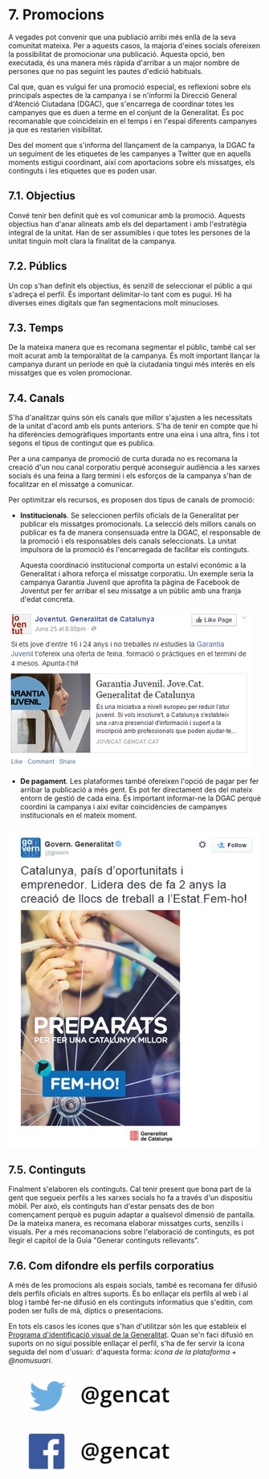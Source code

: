 # 7. Promocions

A vegades pot convenir que una publiació arribi més enllà de la seva comunitat mateixa. Per a aquests casos, la majoria d'eines socials ofereixen la possibilitat de promocionar una publicació. Aquesta opció, ben executada, és una manera més ràpida d'arribar a un major nombre de persones que no pas seguint les pautes d'edició habituals.

Cal que, quan es vulgui fer una promoció especial, es reflexioni sobre els principals aspectes de la campanya i se n'informi la Direcció General d'Atenció Ciutadana (DGAC), que s'encarrega de coordinar totes les campanyes que es duen a terme en el conjunt de la Generalitat. És poc recomanable que coincideixin en el temps i en l'espai diferents campanyes ja que es restarien visibilitat.

Des del moment que s'informa del llançament de la campanya, la DGAC fa un seguiment de les etiquetes de les campanyes a Twitter que en aquells moments estigui coordinant, així com aportacions sobre els missatges, els continguts i les etiquetes que es poden usar.

## 7.1. Objectius

Convé tenir ben definit què es vol comunicar amb la promoció. Aquests objectius han d'anar alineats amb els del departament i amb l'estratègia integral de la unitat. Han de ser assumibles i que totes les persones de la unitat tinguin molt clara la finalitat de la campanya.

## 7.2. Públics

Un cop s'han definit els objectius, és senzill de seleccionar el públic a qui s'adreça el perfil. És important delimitar-lo tant com es pugui. Hi ha diverses eines digitals que fan segmentacions molt minucioses.

## 7.3. Temps

De la mateixa manera que es recomana segmentar el públic, també cal ser molt acurat amb la temporalitat de la campanya. És molt important llançar la campanya durant un període en què la ciutadania tingui més interès en els missatges que es volen promocionar.

## 7.4. Canals

S'ha d'analitzar quins són els canals que millor s'ajusten a les necessitats de la unitat d'acord amb els punts anteriors. S'ha de tenir en compte que hi ha diferències demogràfiques importants entre una eina i una altra, fins i tot segons el tipus de contingut que es publica.

Per a una campanya de promoció de curta durada no es recomana la creació d'un nou canal corporatiu perquè aconseguir audiència a les xarxes socials és una feina a llarg termini i els esforços de la campanya s'han de focalitzar en el missatge a comunicar.

Per optimitzar els recursos, es proposen dos tipus de canals de promoció:

- **Institucionals**. Se seleccionen perfils oficials de la Generalitat per publicar els missatges promocionals. La selecció dels millors canals on publicar es fa de manera consensuada entre la DGAC, el responsable de la promoció i els responsables dels canals seleccionats. La unitat impulsora de la promoció és l'encarregada de facilitar els continguts.

	Aquesta coordinació institucional comporta un estalvi econòmic a la Generalitat i alhora reforça el missatge corporatiu. Un exemple seria la campanya Garantia Juvenil que aprofita la pàgina de Facebook de Joventut per fer arribar el seu missatge a un públic amb una franja d'edat concreta.

![ Institucionals](/assets/img/7_1_institucional.png)

- **De pagament**. Les plataformes també ofereixen l'opció de pagar per fer arribar la publicació a més gent. Es pot fer directament des del mateix entorn de gestió de cada eina. És important informar-ne la DGAC perquè coordini la campanya i així evitar coincidències de campanyes institucionals en el mateix moment.

![ De pagament](/assets/img/7_2_pagament.png)

## 7.5. Continguts

Finalment s'elaboren els continguts. Cal tenir present que bona part de la gent que segueix perfils a les xarxes socials ho fa  a través d'un dispositiu mòbil. Per això, els continguts han d'estar pensats des de bon començament perquè es puguin adaptar a qualsevol dimensió de pantalla. De la mateixa manera, es recomana elaborar missatges curts, senzills i visuals. Per a més recomanacions sobre l'elaboració de continguts, es pot llegir el capítol de la Guia "Generar continguts rellevants".

## 7.6. Com difondre els perfils corporatius

A més de les promocions als espais socials, també es recomana fer difusió dels perfils oficials en altres suports. És bo enllaçar els perfils al web i al blog i també fer-ne difusió en els continguts informatius que s'editin, com poden ser fulls de mà, díptics o presentacions.

En tots els casos les icones que s'han d'utilitzar són les que estableix el [Programa d'identificació visual de la Generalitat](http://www.gencat.cat/web/guies/estil/#estils1_1_9). Quan se'n faci difusió en suports on no sigui possible enllaçar el perfil, s'ha de fer servir la icona seguida del nom d'usuari: d'aquesta forma: *icona de la plataforma + @nomusuari*.

![ Com difondre els perfils corporatius](/assets/img/7_3_promocions.jpg)


